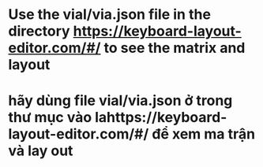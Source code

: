 # Use the vial/via.json file in the directory https://keyboard-layout-editor.com/#/ to see the matrix and layout
# hãy dùng file vial/via.json ở trong thư mục vào lahttps://keyboard-layout-editor.com/#/ để xem ma trận và lay out
